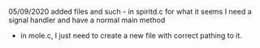 05/09/2020
added files and such - in spiritd.c for what it seems I need a signal handler and have a normal main method
- in mole.c, I just need to create a new file with correct pathing to it.
